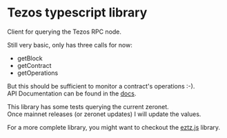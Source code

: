 # Tezos typescript library

Client for querying the Tezos RPC node.

Still very basic, only has three calls for now:

* getBlock
* getContract
* getOperations

But this should be sufficient to monitor a contract's operations :-).  
API Documentation can be found in the [docs](https://toonevdb.github.io/tezos/).

This library has some tests querying the current zeronet.  
Once mainnet releases (or zeronet updates) I will update the values.

For a more complete library, you might want to checkout the [eztz.js](https://github.com/stephenandrews/eztz) library.